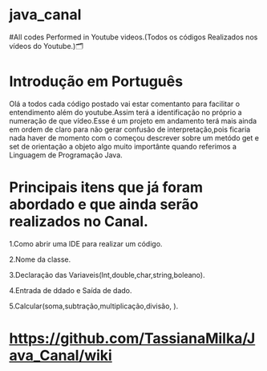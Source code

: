 # java_canal
#All codes Performed in Youtube videos.(Todos os códigos Realizados nos vídeos do Youtube.)🗂️


# Introdução em Português

Olá a todos cada código postado vai estar comentanto para facilitar o entendimento além do youtube.Assim terá a identificação no próprio a numeração de que vídeo.Esse é um projeto em andamento terá mais ainda em ordem de claro para não gerar confusão de interpretação,pois ficaria nada haver de momento com o começou descrever sobre um metódo get e set de orientação a objeto algo muito importânte quando referimos a Linguagem de Programação Java. 


# Principais itens que já foram abordado e que ainda serão realizados no Canal.

1.Como abrir uma IDE para realizar um código.

2.Nome da classe.

3.Declaração das Variaveis(Int,double,char,string,boleano).

4.Entrada de ddado e Saída de dado.

5.Calcular(soma,subtração,multiplicação,divisão,  ).








# https://github.com/TassianaMilka/Java_Canal/wiki
